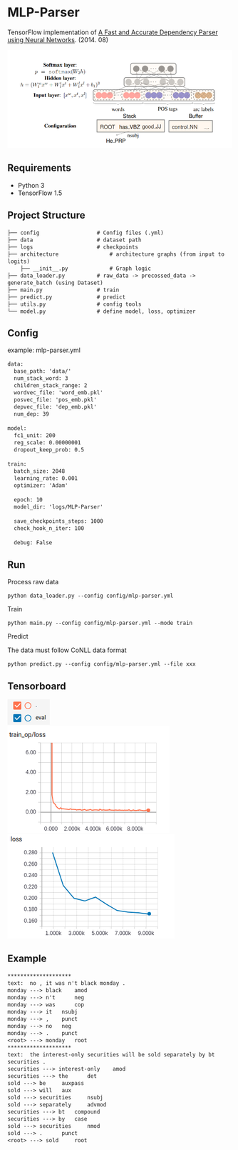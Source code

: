 # MLP-Parser 

TensorFlow implementation of [A Fast and Accurate Dependency Parser using Neural Networks](https://cs.stanford.edu/~danqi/papers/emnlp2014.pdf). (2014. 08)

![images](images/architecture.png)

## Requirements

- Python 3
- TensorFlow 1.5


## Project Structure


    ├── config                  # Config files (.yml)
    ├── data                    # dataset path
    ├── logs                    # checkpoints
    ├── architecture                # architecture graphs (from input to logits)
        ├── __init__.py             # Graph logic
    ├── data_loader.py          # raw_data -> precossed_data -> generate_batch (using Dataset)
    ├── main.py                 # train
    ├── predict.py              # predict
    ├── utils.py                # config tools
    └── model.py                # define model, loss, optimizer
    

## Config

example: mlp-parser.yml

```
data:
  base_path: 'data/'
  num_stack_word: 3
  children_stack_range: 2
  wordvec_file: 'word_emb.pkl'
  posvec_file: 'pos_emb.pkl'
  depvec_file: 'dep_emb.pkl'
  num_dep: 39

model:
  fc1_unit: 200
  reg_scale: 0.00000001
  dropout_keep_prob: 0.5

train:
  batch_size: 2048
  learning_rate: 0.001
  optimizer: 'Adam'

  epoch: 10
  model_dir: 'logs/MLP-Parser'

  save_checkpoints_steps: 1000
  check_hook_n_iter: 100

  debug: False
```


## Run

Process raw data

```
python data_loader.py --config config/mlp-parser.yml
```

Train

```
python main.py --config config/mlp-parser.yml --mode train
```

Predict  

The data must follow CoNLL data format
```
python predict.py --config config/mlp-parser.yml --file xxx
```

## Tensorboard

![images](images/tb_label.png)  
![images](images/train_loss.png)
![images](images/val_loss.png)



## Example


```
********************
text:  no , it was n't black monday .
monday ---> black 	 amod
monday ---> n't 	 neg
monday ---> was 	 cop
monday ---> it 	 nsubj
monday ---> , 	 punct
monday ---> no 	 neg
monday ---> . 	 punct
<root> ---> monday 	 root
********************
text:  the interest-only securities will be sold separately by bt securities .
securities ---> interest-only 	 amod
securities ---> the 	 det
sold ---> be 	 auxpass
sold ---> will 	 aux
sold ---> securities 	 nsubj
sold ---> separately 	 advmod
securities ---> bt 	 compound
securities ---> by 	 case
sold ---> securities 	 nmod
sold ---> . 	 punct
<root> ---> sold 	 root
```